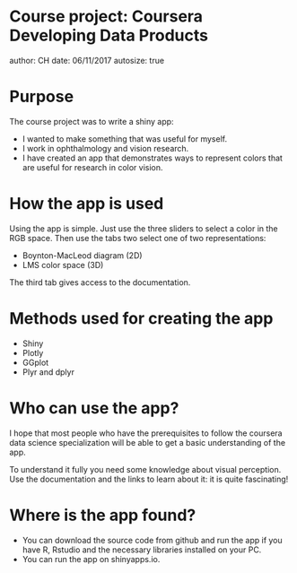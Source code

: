 Course project: Coursera Developing Data Products
========================================================
author: CH
date: 06/11/2017
autosize: true

Purpose
========================================================

The course project was to write a shiny app:

- I wanted to make something that was useful for myself.
- I work in ophthalmology and vision research.
- I have created an app that demonstrates ways to represent colors that are useful for research in color vision.

How the app is used
========================================================

Using the app is simple. Just use the three sliders to select a color in the RGB space. Then use the tabs two select one of two representations:

- Boynton-MacLeod diagram (2D)
- LMS color space (3D)

The third tab gives access to the documentation.

Methods used for creating the app
========================================================

- Shiny
- Plotly
- GGplot
- Plyr and dplyr

Who can use the app?
========================================================

I hope that most people who have the prerequisites to follow the coursera data science specialization will be able to get a basic understanding of the app. 

To understand it fully you need some knowledge about visual perception. Use the documentation and the links to learn about it: it is quite fascinating!

Where is the app found?
========================================================

- You can download the source code from github and run the app if you have R, Rstudio and the necessary libraries installed on your PC.
- You can run the app on shinyapps.io.
